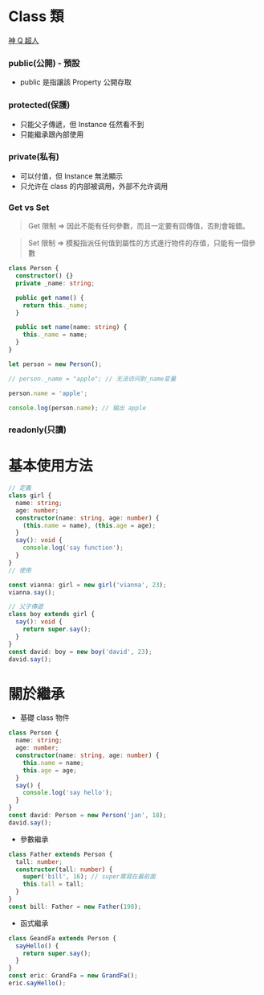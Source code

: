 # Class 類

[神 Q 超人](https://medium.com/enjoy-life-enjoy-coding/typescript-%E5%BE%9E-ts-%E9%96%8B%E5%A7%8B%E5%AD%B8%E7%BF%92%E7%89%A9%E4%BB%B6%E5%B0%8E%E5%90%91-class-%E7%94%A8%E6%B3%95-20ade3ce26b8)

### public(公開) - 預設

- public 是指讓該 Property 公開存取

### protected(保護)

- 只能父子傳遞，但 Instance 任然看不到
- 只能繼承跟內部使用

### private(私有)

- 可以付值，但 Instance 無法顯示
- 只允许在 class 的内部被调用，外部不允许调用

### Get vs Set

> Get 限制 => 因此不能有任何參數，而且一定要有回傳值，否則會報錯。

> Set 限制 => 模擬指派任何值到屬性的方式進行物件的存值，只能有一個參數

```typescript
class Person {
  constructor() {}
  private _name: string;

  public get name() {
    return this._name;
  }

  public set name(name: string) {
    this._name = name;
  }
}

let person = new Person();

// person._name = "apple"; // 无法访问到_name变量

person.name = 'apple';

console.log(person.name); // 输出 apple
```

### readonly(只讀)

# 基本使用方法

```typescript
// 定義
class girl {
  name: string;
  age: number;
  constructor(name: string, age: number) {
    (this.name = name), (this.age = age);
  }
  say(): void {
    console.log('say function');
  }
}
// 使用

const vianna: girl = new girl('vianna', 23);
vianna.say();

// 父子傳遞
class boy extends girl {
  say(): void {
    return super.say();
  }
}
const david: boy = new boy('david', 23);
david.say();
```

# 關於繼承

- 基礎 class 物件

```typescript
class Person {
  name: string;
  age: number;
  constructor(name: string, age: number) {
    this.name = name;
    this.age = age;
  }
  say() {
    console.log('say hello');
  }
}
const david: Person = new Person('jan', 18);
david.say();
```

- 參數繼承

```typescript
class Father extends Person {
  tall: number;
  constructor(tall: number) {
    super('bill', 16); // super需寫在最前面
    this.tall = tall;
  }
}
const bill: Father = new Father(198);
```

- 函式繼承

```typescript
class GeandFa extends Person {
  sayHello() {
    return super.say();
  }
}
const eric: GrandFa = new GrandFa();
eric.sayHello();
```
